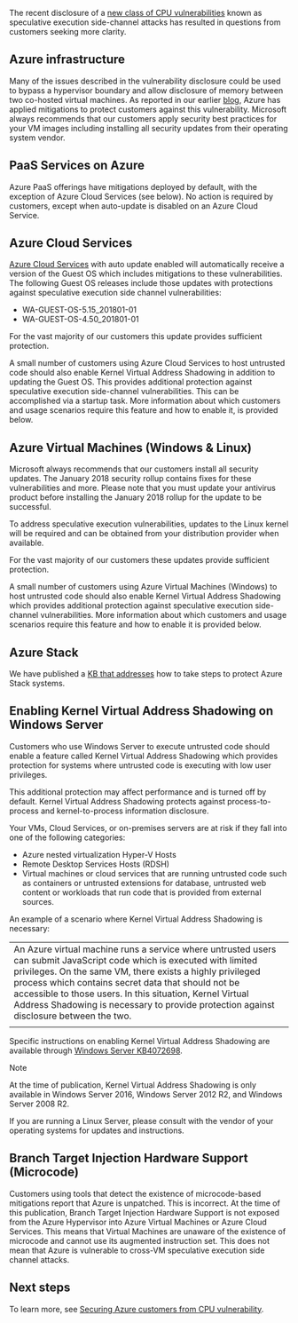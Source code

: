 
 
The recent disclosure of a [new class of CPU vulnerabilities](https://portal.msrc.microsoft.com/en-US/security-guidance/advisory/ADV180002) known as speculative execution side-channel attacks has resulted in questions from customers seeking more clarity. 

 
## Azure infrastructure

Many of the issues described in the vulnerability disclosure could be used to bypass a hypervisor boundary and allow disclosure of memory between two co-hosted virtual machines. As reported in our earlier [blog](https://azure.microsoft.com/blog/securing-azure-customers-from-cpu-vulnerability/), Azure has applied mitigations to protect customers against this vulnerability.  Microsoft always recommends that our customers apply security best practices for your VM images including installing all security updates from their operating system vendor.

## PaaS Services on Azure

Azure PaaS offerings have mitigations deployed by default, with the exception of Azure Cloud Services (see below). No action is required by customers, except when auto-update is disabled on an Azure Cloud Service. 

## Azure Cloud Services

[Azure Cloud Services](https://azure.microsoft.com/services/cloud-services/) with auto update enabled will automatically receive a version of the Guest OS which includes mitigations to these vulnerabilities. The following Guest OS releases include those updates with protections against speculative execution side channel vulnerabilities:

* WA-GUEST-OS-5.15_201801-01
* WA-GUEST-OS-4.50_201801-01


For the vast majority of our customers this update provides sufficient protection. 

A small number of customers using Azure Cloud Services to host untrusted code should also enable Kernel Virtual Address Shadowing in addition to updating the Guest OS. This provides additional protection against speculative execution side-channel vulnerabilities. This can be accomplished via a startup task. More information about which customers and usage scenarios require this feature and how to enable it, is provided below.


## Azure Virtual Machines (Windows & Linux)

Microsoft always recommends that our customers install all security updates. The January 2018 security rollup contains fixes for these vulnerabilities and more. Please note that you must update your antivirus product before installing the January 2018 rollup for the update to be successful.

To address speculative execution vulnerabilities, updates to the Linux kernel will be required and can be obtained from your distribution provider when available. 

For the vast majority of our customers these updates provide sufficient protection. 

A small number of customers using Azure Virtual Machines (Windows) to host untrusted code should also enable Kernel Virtual Address Shadowing which provides additional protection against speculative execution side-channel vulnerabilities.  More information about which customers and usage scenarios require this feature and how to enable it is provided below.

## Azure Stack

We have published a [KB that addresses](https://support.microsoft.com/help/4073418) how to take steps to protect Azure Stack systems.


## Enabling Kernel Virtual Address Shadowing on Windows Server

Customers who use Windows Server to execute untrusted code should enable a feature called Kernel Virtual Address Shadowing which provides protection for systems where untrusted code is executing with low user privileges.

This additional protection may affect performance and is turned off by default. Kernel Virtual Address Shadowing protects against process-to-process and kernel-to-process information disclosure.

Your VMs, Cloud Services, or on-premises servers are at risk if they fall into one of the following categories:

* Azure nested virtualization Hyper-V Hosts
* Remote Desktop Services Hosts (RDSH)
* Virtual machines or cloud services that are running untrusted code such as containers or untrusted extensions for database, untrusted web content or workloads that run code that is provided from external sources.

An example of a scenario where Kernel Virtual Address Shadowing is necessary: 

|     |
|-----|
|An Azure virtual machine runs a service where untrusted users can submit JavaScript code which is executed with limited privileges. On the same VM, there exists a highly privileged process which contains secret data that should not be accessible to those users. In this situation, Kernel Virtual Address Shadowing is necessary to provide protection against disclosure between the two.|
|     | 

Specific instructions on enabling Kernel Virtual Address Shadowing are available through [Windows Server KB4072698](https://support.microsoft.com/help/4072698/windows-server-guidance-to-protect-against-the-speculative-execution).


> [!NOTE]
> At the time of publication, Kernel Virtual Address Shadowing is only available in Windows Server 2016, Windows Server 2012 R2, and Windows Server 2008 R2.  
>
>

If you are running a Linux Server, please consult with the vendor of your operating systems for updates and instructions.

## Branch Target Injection Hardware Support (Microcode)

Customers using tools that detect the existence of microcode-based mitigations report that Azure is unpatched. This is incorrect. At the time of this publication, Branch Target Injection Hardware Support is not exposed from the Azure Hypervisor into Azure Virtual Machines or Azure Cloud Services. This means that Virtual Machines are unaware of the existence of microcode and cannot use its augmented instruction set. This does not mean that Azure is vulnerable to cross-VM speculative execution side channel attacks.
 
## Next steps

To learn more, see [Securing Azure customers from CPU vulnerability](https://azure.microsoft.com/blog/securing-azure-customers-from-cpu-vulnerability/).